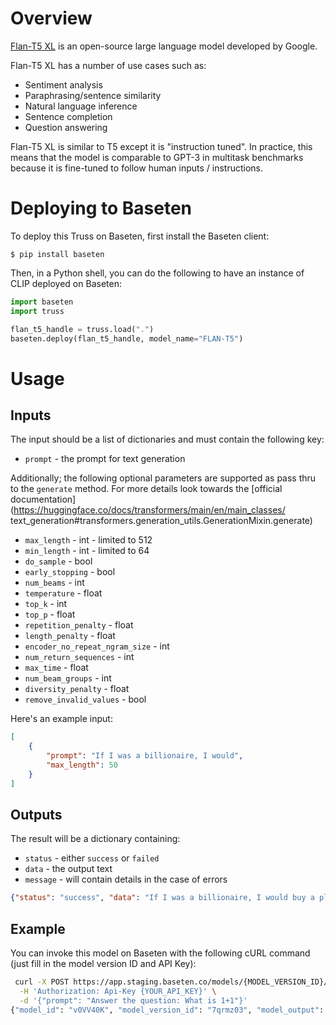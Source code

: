 # Overview

[Flan-T5 XL](https://huggingface.co/google/flan-t5-xl?text=Q%3A+%28+False+or+not+False+or+False+%29+is%3F+A%3A+Let%27s+think+step+by+step) is an open-source large language model developed by Google.

Flan-T5 XL has a number of use cases such as:

* Sentiment analysis
* Paraphrasing/sentence similarity
* Natural language inference
* Sentence completion
* Question answering

Flan-T5 XL is similar to T5 except it is "instruction tuned". In practice, this means that the model is comparable to GPT-3 in multitask benchmarks because it is fine-tuned to follow human inputs / instructions.


# Deploying to Baseten

To deploy this Truss on Baseten, first install the Baseten client:

```
$ pip install baseten
```

Then, in a Python shell, you can do the following to have an instance of CLIP deployed
on Baseten:

```python
import baseten
import truss

flan_t5_handle = truss.load(".")
baseten.deploy(flan_t5_handle, model_name="FLAN-T5")
```

# Usage

## Inputs
The input should be a list of dictionaries and must contain the following key:
* `prompt` - the prompt for text generation

Additionally; the following optional parameters are supported as pass thru to the `generate` method. For more details
 look towards the [official documentation](https://huggingface.co/docs/transformers/main/en/main_classes/
text_generation#transformers.generation_utils.GenerationMixin.generate)

* `max_length` - int - limited to  512
* `min_length` - int - limited to 64
* `do_sample` - bool
* `early_stopping` - bool
* `num_beams` - int
* `temperature`  - float
* `top_k` - int
* `top_p` - float
* `repetition_penalty` - float
* `length_penalty` - float
* `encoder_no_repeat_ngram_size` - int
* `num_return_sequences` - int
* `max_time` - float
* `num_beam_groups` - int
* `diversity_penalty` - float
* `remove_invalid_values` - bool

Here's an example input:

```json
[
    {
        "prompt": "If I was a billionaire, I would",
        "max_length": 50
    }
]
```

## Outputs
The result will be a dictionary containing:
* `status` - either `success` or `failed`
* `data` - the output text
* `message` - will contain details in the case of errors

```json
{"status": "success", "data": "If I was a billionaire, I would buy a plane.", "message": null}
```

## Example

You can invoke this model on Baseten with the following cURL command (just fill in the model version ID and API Key):

```bash
 curl -X POST https://app.staging.baseten.co/models/{MODEL_VERSION_ID}/predict \
  -H 'Authorization: Api-Key {YOUR_API_KEY}' \
  -d '{"prompt": "Answer the question: What is 1+1"}'
{"model_id": "v0VV40K", "model_version_id": "7qrmz03", "model_output": {"status": "success", "data": "Answer the question: What is 1+1?\n\nThe answer is 2.\n\nThe", "message": null}}
```